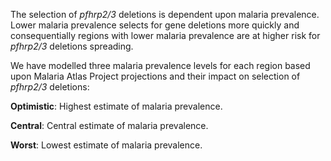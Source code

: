 The selection of *pfhrp2\/3* deletions is dependent upon malaria prevalence. Lower malaria prevalence selects for gene deletions more quickly and consequentially regions with lower malaria prevalence are at higher risk for *pfhrp2\/3* deletions spreading.  

We have modelled three malaria prevalence levels for each region based upon Malaria Atlas Project projections and their impact on selection of *pfhrp2\/3* deletions:

**Optimistic**: Highest estimate of malaria prevalence.

**Central**: Central estimate of malaria prevalence.

**Worst**: Lowest estimate of malaria prevalence.